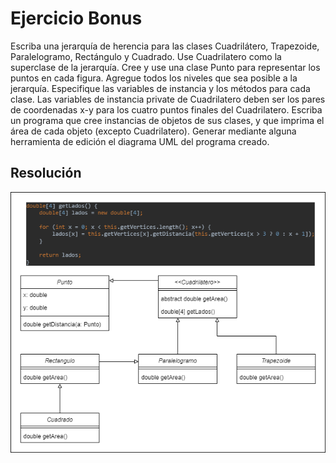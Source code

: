 # Ejercicio Bonus

Escriba una jerarquía de herencia para las clases Cuadrilátero, Trapezoide, Paralelogramo, Rectángulo
 y Cuadrado. Use Cuadrilatero como la superclase de la jerarquía. Cree y use una clase Punto para
 representar los puntos en cada figura. Agregue todos los niveles que sea posible a la jerarquía. 
Especifique las variables de instancia y los métodos para cada clase. Las variables de instancia
 private de Cuadrilatero deben ser los pares de coordenadas x-y para los cuatro puntos finales
 del Cuadrilatero. Escriba un programa que cree instancias de objetos de sus clases, y que
 imprima el área de cada objeto (excepto Cuadrilatero). Generar mediante alguna herramienta
 de edición el diagrama UML del programa creado.

## Resolución

<p align="center">

![Resolucion del ejercicio](EjercicioBonusFiguras.png)

</p>